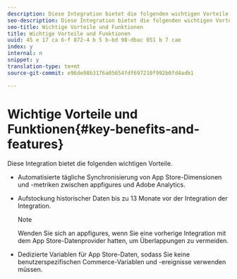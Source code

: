 ```yaml
---
description: Diese Integration bietet die folgenden wichtigen Vorteile.
seo-description: Diese Integration bietet die folgenden wichtigen Vorteile.
seo-title: Wichtige Vorteile und Funktionen
title: Wichtige Vorteile und Funktionen
uuid: 45 e 17 ca 6-f 872-4 b 5 b-bd 98-dbac 051 b 7 cae
index: y
internal: n
snippet: y
translation-type: tm+mt
source-git-commit: e96de98b3176a05654fdf697210f992b0fd4adb1

---
```



# Wichtige Vorteile und Funktionen{#key-benefits-and-features}

Diese Integration bietet die folgenden wichtigen Vorteile.

* Automatisierte tägliche Synchronisierung von App Store-Dimensionen und -metriken zwischen appfigures und Adobe Analytics.
* Aufstockung historischer Daten bis zu 13 Monate vor der Integration der Integration.

   >[!NOTE]
   >
   >Wenden Sie sich an appfigures, wenn Sie eine vorherige Integration mit dem App Store-Datenprovider hatten, um Überlappungen zu vermeiden.

* Dedizierte Variablen für App Store-Daten, sodass Sie keine benutzerspezifischen Commerce-Variablen und -ereignisse verwenden müssen.

